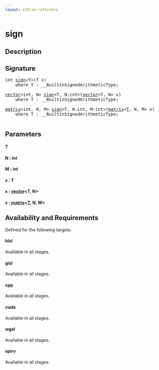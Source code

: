 ```yaml
---
layout: stdlib-reference
---
```


# sign

## Description





## Signature 

<pre>
<span class="code_keyword">int</span> <a href="/stdlib-reference/global-decls/sign">sign</a>&lt;<span class="code_type">T</span>&gt;(<span class="code_type">T</span> <span class='code_param'>x</span>)
    <span class='code_keyword'>where</span> <span class="code_type">T</span> : __BuiltinSignedArithmeticType;

<a href="/stdlib-reference/types/vector/index" class="code_type">vector</a>&lt;<span class="code_keyword">int</span>, N&gt; <a href="/stdlib-reference/global-decls/sign">sign</a>&lt;<span class="code_type">T</span>, N:<span class="code_keyword">int</span>&gt;(<a href="/stdlib-reference/types/vector/index" class="code_type">vector</a>&lt;<span class="code_type">T</span>, N&gt; <span class='code_param'>x</span>)
    <span class='code_keyword'>where</span> <span class="code_type">T</span> : __BuiltinSignedArithmeticType;

<a href="/stdlib-reference/types/matrix/index" class="code_type">matrix</a>&lt;<span class="code_keyword">int</span>, N, M&gt; <a href="/stdlib-reference/global-decls/sign">sign</a>&lt;<span class="code_type">T</span>, N:<span class="code_keyword">int</span>, M:<span class="code_keyword">int</span>&gt;(<a href="/stdlib-reference/types/matrix/index" class="code_type">matrix</a>&lt;<a href="/stdlib-reference/types/matrix/T" class="code_type">T</a>, N, M&gt; <span class='code_param'>x</span>)
    <span class='code_keyword'>where</span> <span class="code_type">T</span> : __BuiltinSignedArithmeticType;

</pre>

## Parameters

#### T
#### N  : int
#### M  : int
#### x  : T
#### x  : [vector](/stdlib-reference/types/vector/index)\<T, N\>
#### x  : [matrix](/stdlib-reference/types/matrix/index)\<[T](/stdlib-reference/types/matrix/T), N, M\>

## Availability and Requirements

Defined for the following targets:

#### hlsl
Available in all stages.

#### glsl
Available in all stages.

#### cpp
Available in all stages.

#### cuda
Available in all stages.

#### wgsl
Available in all stages.

#### spirv
Available in all stages.



